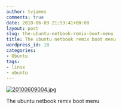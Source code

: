 ```yaml
---
author: tvjames
comments: true
date: 2010-06-09 21:53:41+00:00
layout: post
slug: the-ubuntu-netbook-remix-boot-menu
title: The ubuntu netbook remix boot menu
wordpress_id: 18
categories:
- Ubuntu
tags:
- linux
- ubuntu
---
```


[![20100609004.jpg](http://i1370.photobucket.com/albums/ag258/thomasvjames/20100609004_zpsea11116a.jpg)](http://s1370.photobucket.com/user/thomasvjames/media/20100609004_zpsea11116a.jpg.html "photo 20100609004_zpsea11116a.jpg")

The ubuntu netbook remix boot menu
